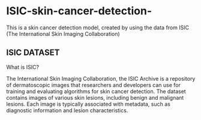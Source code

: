 # ISIC-skin-cancer-detection-
This is a skin cancer detection model, created by using the data from ISIC (The International Skin Imaging Collaboration​)

## ISIC DATASET 
What is ISIC? 

The International Skin Imaging Collaboration, the ISIC Archive is a repository of dermatoscopic images that researchers and developers can use for training and evaluating algorithms for skin cancer detection. The dataset contains images of various skin lesions, including benign and malignant lesions. Each image is typically associated with metadata, such as diagnostic information and lesion characteristics.
